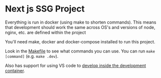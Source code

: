 # Next js SSG Project

Everything is run in docker (using make to shorten commands). This means that development should work the same across OS's and versions of node, nginx, etc. are defined within the project

You'll need make, docker and docker-compose installed to run this project.

Look in the [Makefile](./Makefile) to see what commands you can use. You can run ```make [command]``` (e.g. ```make .dev```).

Also has support for using VS code to [develop inside the development container](https://code.visualstudio.com/docs/remote/containers).